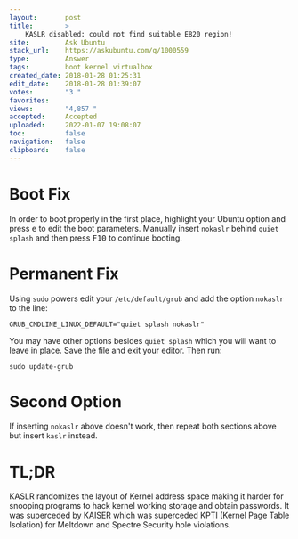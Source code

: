 ```yaml
---
layout:       post
title:        >
    KASLR disabled: could not find suitable E820 region!
site:         Ask Ubuntu
stack_url:    https://askubuntu.com/q/1000559
type:         Answer
tags:         boot kernel virtualbox
created_date: 2018-01-28 01:25:31
edit_date:    2018-01-28 01:39:07
votes:        "3 "
favorites:    
views:        "4,857 "
accepted:     Accepted
uploaded:     2022-01-07 19:08:07
toc:          false
navigation:   false
clipboard:    false
---
```


# Boot Fix

In order to boot properly in the first place, highlight your Ubuntu option and press <kbd>e</kbd> to edit the boot parameters. Manually insert `nokaslr` behind `quiet splash` and then press <kbd>F10</kbd> to continue booting.


# Permanent Fix

Using `sudo` powers edit your `/etc/default/grub` and add the option `nokaslr` to the line:

``` 
GRUB_CMDLINE_LINUX_DEFAULT="quiet splash nokaslr"

```

You may have other options besides `quiet splash` which you will want to leave in place. Save the file and exit your editor. Then run:

``` 
sudo update-grub

```

# Second Option

If inserting `nokaslr` above doesn't work, then repeat both sections above but insert `kaslr` instead.

# TL;DR

KASLR randomizes the layout of Kernel address space making it harder for snooping programs to hack kernel working storage and obtain passwords. It was superceded by KAISER which was superceded KPTI (Kernel Page Table Isolation) for Meltdown and Spectre Security hole violations.
